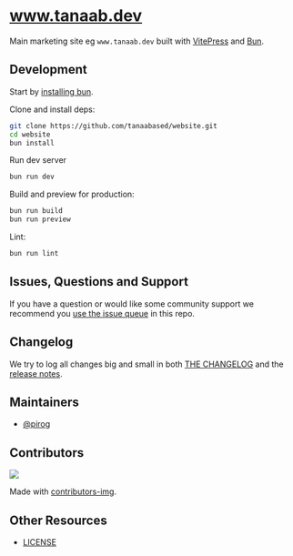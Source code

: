 # www.tanaab.dev

Main marketing site eg `www.tanaab.dev` built with [VitePress](https://vitepress.dev) and [Bun](https://bun.sh).

## Development

Start by [installing bun](https://bun.sh/).

Clone and install deps:

```sh
git clone https://github.com/tanaabased/website.git
cd website
bun install
```

Run dev server

```sh
bun run dev
```

Build and preview for production:

```sh
bun run build
bun run preview
```

Lint:

```sh
bun run lint
```

## Issues, Questions and Support

If you have a question or would like some community support we recommend you [use the issue queue](https://github.com/tanaabased/website/issues/new/choose) in this repo.

## Changelog

We try to log all changes big and small in both [THE CHANGELOG](https://github.com/tanaabased/website/blob/main/CHANGELOG.md) and the [release notes](https://github.com/tanaabased/website/releases).

## Maintainers

- [@pirog](https://github.com/pirog)

## Contributors

<a href="https://github.com/tanaabased/website/graphs/contributors">
  <img src="https://contrib.rocks/image?repo=tanaabased/website" />
</a>

Made with [contributors-img](https://contrib.rocks).

## Other Resources

- [LICENSE](/LICENSE)
